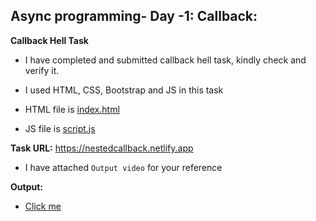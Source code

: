 ## Async programming- Day -1: Callback:   

**Callback Hell Task**   

 - I have completed and submitted callback hell task, kindly check and verify it.  

 - I used HTML, CSS, Bootstrap and JS in this task   

  - HTML file is [index.html](index.html)

  - JS file is [script.js](src/script.js)

  **Task URL:** https://nestedcallback.netlify.app   

   - I have attached `Output video` for your reference  

   **Output:**

 - [Click me](https://www.dropbox.com/scl/fi/j4s2kg4ve52sml7bwvrok/Callbackhelltask_output.webm?rlkey=74esqueh973b5ygd5ae8ix2ti&dl=0&raw=1)


